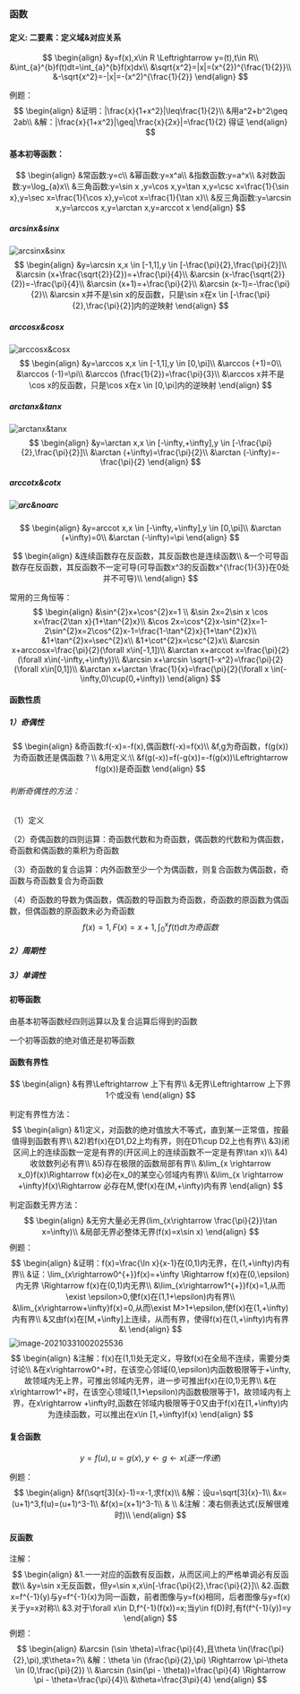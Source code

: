 ### 函数

#### 定义: 二要素：定义域&对应关系

$$
\begin{align}
&y=f(x),x\in R  \Leftrightarrow y=(t),t\in R\\
&\int_{a}^{b}f(t)dt=\int_{a}^{b}f(x)dx\\
&\sqrt{x^2}=|x|=(x^{2})^{\frac{1}{2}}\\
&-\sqrt{x^2}=-|x|=-(x^2)^{\frac{1}{2}}
\end{align}
$$

例题：
$$
\begin{align}
&证明：|\frac{x}{1+x^2}|\leq\frac{1}{2}\\
&用a^2+b^2\geq 2ab\\
&解：|\frac{x}{1+x^2}|\geq|\frac{x}{2x}|=\frac{1}{2}
得证
\end{align}
$$


#### 基本初等函数：

$$
\begin{align}
&常函数:y=c\\
&幂函数:y=x^a\\
&指数函数:y=a^x\\
&对数函数:y=\log_{a}x\\
&三角函数:y=\sin x ,y=\cos x,y=\tan x,y=\csc x=\frac{1}{\sin x},y=\sec x=\frac{1}{\cos x},y=\cot x=\frac{1}{\tan x}\\
&反三角函数:y=\arcsin x,y=\arccos x,y=\arctan x,y=arccot x
\end{align}
$$



##### arcsinx&sinx

![arcsinx&sinx](https://raw.githubusercontent.com/ebxeax/images/main/arcsinx&sinx.jpg)
$$
\begin{align}
&y=\arcsin x,x \in [-1,1],y \in [-\frac{\pi}{2},\frac{\pi}{2}]\\
&\arcsin (x+\frac{\sqrt{2}}{2})=+\frac{\pi}{4}\\
&\arcsin (x-\frac{\sqrt{2}}{2})=-\frac{\pi}{4}\\
&\arcsin (x+1)=+\frac{\pi}{2}\\
&\arcsin (x-1)=-\frac{\pi}{2}\\
&\arcsin x并不是\sin x的反函数，只是\sin x在x \in [-\frac{\pi}{2},\frac{\pi}{2}]内的逆映射
\end{align}
$$


##### arccosx&cosx

![arccosx&cosx](https://raw.githubusercontent.com/ebxeax/images/main/arccosx&cosx.jpg)
$$
\begin{align}
&y=\arccos x,x \in [-1,1],y \in [0,\pi]\\
&\arccos (+1)=0\\
&\arccos (-1)=\pi\\
&\arccos (\frac{1}{2})=\frac{\pi}{3}\\
&\arccos x并不是\cos x的反函数，只是\cos x在x \in [0,\pi]内的逆映射
\end{align}
$$

##### arctanx&tanx

![arctanx&tanx](https://raw.githubusercontent.com/ebxeax/images/main/arctanx&tanx.jpg)
$$
\begin{align}
&y=\arctan x,x \in [-\infty,+\infty],y \in [-\frac{\pi}{2},\frac{\pi}{2}]\\
&\arctan (+\infty)=\frac{\pi}{2}\\
&\arctan (-\infty)=-\frac{\pi}{2}
\end{align}
$$

##### arccotx&cotx

##### ![arc&noarc](https://raw.githubusercontent.com/ebxeax/images/main/arc&noarc.jpg)

$$
\begin{align}
&y=arccot x,x \in [-\infty,+\infty],y \in [0,\pi]\\
&\arctan (+\infty)=0\\
&\arctan (-\infty)=\pi
\end{align}
$$

$$
\begin{align}
&连续函数存在反函数，其反函数也是连续函数\\
&一个可导函数存在反函数，其反函数不一定可导(可导函数x^3的反函数x^{\frac{1}{3}}在0处并不可导)\\
\end{align}
$$

常用的三角恒等：
$$
\begin{align}
&\sin^{2}x+\cos^{2}x=1 \\
&\sin 2x=2\sin x \cos x=\frac{2\tan x}{1+\tan^{2}x}\\
&\cos 2x=\cos^{2}x-\sin^{2}x=1-2\sin^{2}x=2\cos^{2}x-1=\frac{1-\tan^{2}x}{1+\tan^{2}x}\\
&1+\tan^{2}x=\sec^{2}x\\
&1+\cot^{2}x=\csc^{2}x\\
&\arcsin x+arccosx=\frac{\pi}{2}(\forall x\in[-1,1])\\
&\arctan x+arccot x=\frac{\pi}{2}(\forall x\in(-\infty,+\infty))\\
&\arcsin x+\arcsin \sqrt{1-x^2}=\frac{\pi}{2}(\forall x\in[0,1])\\
&\arctan x+\arctan \frac{1}{x}=\frac{\pi}{2}(\forall x \in(-\infty,0)\cup(0,+\infty))
\end{align}
$$


#### 函数性质

##### 1）奇偶性

$$
\begin{align}
&奇函数:f(-x)=-f(x),偶函数f(-x)=f(x)\\
&f,g为奇函数，f(g(x))为奇函数还是偶函数？\\
&用定义:\\
&f(g(-x))=f(-g(x))=-f(g(x))\Leftrightarrow f(g(x))是奇函数
\end{align}
$$

###### 判断奇偶性的方法：

（1）定义

（2）奇偶函数的四则运算：奇函数代数和为奇函数，偶函数的代数和为偶函数，奇函数和偶函数的乘积为奇函数

（3）奇函数的复合运算：内外函数至少一个为偶函数，则复合函数为偶函数，奇函数与奇函数复合为奇函数

（4）奇函数的导数为偶函数，偶函数的导函数为奇函数，奇函数的原函数为偶函数，但偶函数的原函数未必为奇函数
$$
f(x)=1,F(x)=x+1,\int_{0}^{x}f(t)dt为奇函数
$$


##### 2）周期性

#####  3）单调性

#### 初等函数

由基本初等函数经四则运算以及复合运算后得到的函数

一个初等函数的绝对值还是初等函数

#### 函数有界性

$$
\begin{align}
&有界\Leftrightarrow 上下有界\\
&无界\Leftrightarrow 上下界1个或没有
\end{align}
$$



判定有界性方法：
$$
\begin{align}
&1)定义，对函数的绝对值放大不等式，直到某一正常值，按最值得到函数有界\\
&2)若f(x)在D1,D2上均有界，则在D1\cup D2上也有界\\
&3)闭区间上的连续函数一定是有界的(开区间上的连续函数不一定是有界\tan x)\\
&4)收敛数列必有界\\
&5)存在极限的函数局部有界\\
&\lim_{x \rightarrow x_0}f(x)\Rightarrow f(x)必在x_0的某空心邻域内有界\\
&\lim_{x \rightarrow +\infty}f(x)\Rightarrow 必存在M,使f(x)在(M,+\infty)内有界
\end{align}
$$

判定函数无界方法：
$$
\begin{align}
&无穷大量必无界(lim_{x\rightarrow \frac{\pi}{2}}\tan x=\infty)\\
&局部无界必整体无界(f(x)=x\sin x)
\end{align}
$$
例题：
$$
\begin{align}
&证明：f(x)=\frac{\ln x}{x-1}在(0,1)内无界，在(1,+\infty)内有界\\
&证：\lim_{x\rightarrow0^{+}}f(x)=+\infty \Rightarrow f(x)在(0,\epsilon)内无界 \Rightarrow f(x)在(0,1)内无界\\
&\lim_{x\rightarrow1^{+}}f(x)=1,从而\exist \epsilon>0,使f(x)在(1,1+\epsilon)内有界\\
&\lim_{x\rightarrow+\infty}f(x)=0,从而\exist M>1+\epsilon,使f(x)在(1,+\infty)内有界\\
&又由f(x)在[M,+\infty]上连续，从而有界，使得f(x)在(1,+\infty)内有界
&\
\end{align}
$$
![image-20210331002025536](https://raw.githubusercontent.com/ebxeax/images/main/image-20210331002025536.jpg)
$$
\begin{align}
&注解：f(x)在(1,1)处无定义，导致f(x)在全局不连续，需要分类讨论\\
&在x\rightarrow0^+时，在该空心邻域(0,\epsilon)内函数极限等于+\infty,故领域内无上界，可推出邻域内无界，进一步可推出f(x)在(0,1)无界\\
&在x\rightarrow1^+时，在该空心领域(1,1+\epsilon)内函数极限等于1，故领域内有上界，在x\rightarrow +\infty时,函数在邻域内极限等于0又由于f(x)在[1,+\infty)内为连续函数，可以推出在x\in [1,+\infty)f(x)
\end{align}
$$

#### 复合函数

$$
y=f(u),u=g(x) ,y\leftarrow g\leftarrow x(逐一传递)
$$

例题：
$$
\begin{align}
&f(\sqrt[3]{x}-1)=x-1,求f(x)\\
&解：设u=\sqrt[3]{x}-1\\
&x=(u+1)^3,f(u)=(u+1)^3-1\\
&f(x)=(x+1)^3-1\\
& \\
&注解：凑右侧表达式(反解很难时)\\
\end{align}
$$

#### 反函数

注解：
$$
\begin{align}
&1.一一对应的函数有反函数，从而区间上的严格单调必有反函数\\
&y=\sin x无反函数，但y=\sin x,x\in[-\frac{\pi}{2},\frac{\pi}{2}]\\
&2.函数x=f^{-1}(y)与y=f^{-1}(x)为同一函数，前者图像与y=f(x)相同，后者图像与y=f(x)关于y=x对称\\
&3.对于\forall x\in D,f^{-1}(f(x))=x;当y\in f(D)时,有f(f^{-1}(y))=y
\end{align}
$$
例题：
$$
\begin{align}
&\arcsin (\sin \theta)=\frac{\pi}{4},且\theta \in(\frac{\pi}{2},\pi),求\theta=?\\
&解：\theta \in (\frac{\pi}{2},\pi) \Rightarrow \pi-\theta \in (0,\frac{\pi}{2}) \\
&\arcsin (\sin(\pi - \theta))=\frac{\pi}{4} \Rightarrow \pi - \theta=\frac{\pi}{4}\\
&\theta=\frac{3\pi}{4}
\end{align}
$$
